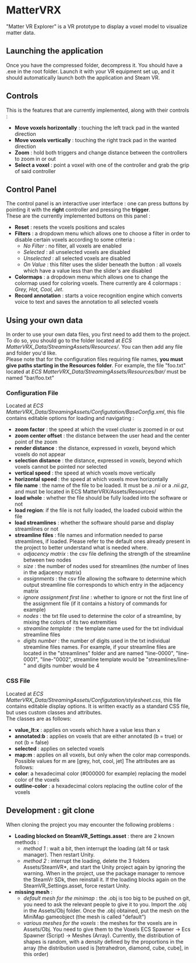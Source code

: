 # MatterVRX
"Matter VR Explorer" is a VR prototype to display a voxel model to visualize matter data.

## Launching the application
Once you have the compressed folder, decompress it. You should have a .exe in the root folder. Launch it with your VR equipment set up, and it should automatically launch both the application and Steam VR.

## Controls
This is the features that are currently implemented, along with their controls :  
- **Move voxels horizontally** : touching the left track pad in the wanted direction
- **Move voxels vertically** : touching the right track pad in the wanted direction
- **Zoom** : hold both triggers and change distance between the controllers to zoom in or out
- **Select a voxel** : point a voxel with one of the controller and grab the grip of said controller

## Control Panel
The control panel is an interactive user interface : one can press buttons by pointing it with the **right** controller and pressing the **trigger**.  
These are the currently implemented buttons on this panel :  
- **Reset** : resets the voxels positions and scales
- **Filters** : a dropdown menu which allows one to choose a filter in order to disable certain voxels according to some criteria :
  - *No Filter* : no filter, all voxels are enabled
  - *Selected* : all unselected voxels are disabled
  - *Unselected* : all selected voxels are disabled
  - *On Value* : this filter uses the slider beneath the button : all voxels which have a value less than the slider's are disabled
- **Colormaps** : a dropdown menu which allows one to change the colormap used for coloring voxels. There currently are 4 colormaps : *Grey, Hot, Cool, Jet*.
- **Record annotation** : starts a voice recognition engine which converts voice to text and saves the annotation to all selected voxels

## Using your own data
In order to use your own data files, you first need to add them to the project. To do so, you should go to the folder located at *ECS MatterVRX_Data/StreamingAssets/Resources/*. You can then add any file and folder you'd like.  
Please note that for the configuration files requiring file names, **you must give paths starting in the Resources folder**. For example, the file "foo.txt" located at *ECS MatterVRX_Data/StreamingAssets/Resources/bar/* must be named "bar/foo.txt"

### Configuration File
Located at *ECS MatterVRX_Data/StreamingAssets/Configutation/BaseConfig.xml*, this file contains editable options for loading and navigating :
- **zoom factor** : the speed at which the voxel cluster is zoomed in or out
- **zoom center offset** : the distance between the user head and the center point of the zoom 
- **render distance** : the distance, expressed in *voxels*, beyond which voxels do not appear
- **selection distance** : the distance, expressed in *voxels*, beyond which voxels cannot be pointed nor selected
- **vertical speed** : the speed at which voxels move vertically
- **horizontal speed** : the speed at which voxels move horizontally
- **file name** : the name of the file to be loaded. It must be a *.nii* or a *.nii.gz*, and must be located in ECS MatterVRX/Assets/Resources/
- **load whole** : whether the file should be fully loaded into the software or not
- **load region**: if the file is not fully loaded, the loaded cuboid within the file
- **load streamlines** : whether the software should parse and display streamlines or not
- **streamline files** : file names and information needed to parse streamlines, if loaded. Please refer to the default ones already present in the project to better understand what is needed where.
  - *adjacency matrix* : the csv file defining the strength of the streamline between two nodes
  - *size* : the number of nodes used for streamlines (the number of lines in the adjacency matrix)
  - *assignments* : the csv file allowing the software to determine which output streamline file corresponds to which entry in the adjacency matrix
  - *ignore assignment first line* : whether to ignore or not the first line of the assignment file (if it contains a history of commands for example)
  - *nodes* : the txt file used to determine the color of a streamline, by mixing the colors of its two extremities
  - *streamline template* : the template name used for the txt individual streamline files
  - *digits number* : the number of digits used in the txt individual streamline files names. For example, if your streamline files are located in the "streamlines" folder and are named "line-0000", "line-0001", "line-"0002", streamline template would be "streamlines/line-" and digits number would be 4

### CSS File
Located at *ECS MatterVRX_Data/StreamingAssets/Configutation/stylesheet.css*, this file contains editable display options. It is written exactly as a standard CSS file, but uses custom classes and attributes.  
The classes are as follows:
- **value_lt:x** : applies on voxels which have a value less than x
- **annotated:b** : applies on voxels that are either annotated (b = true) or not (b = false)
- **selected** : applies on selected voxels
- **map:m** : applies on all voxels, but only when the color map corresponds. Possible values for m are [grey, hot, cool, jet]
The attributes are as follows:
- **color**: a hexadecimal color (#000000 for example) replacing the model color of the voxels
- **outline-color** : a hexadecimal colors replacing the outline color of the voxels


## Development : git clone
When cloning the project you may encounter the following problems :
- **Loading blocked on SteamVR_Settings.asset** : there are 2 known methods :
  - *method 1* : wait a bit, then interrupt the loading (alt f4 or task manager). Then restart Unity.
  - *method 2* : interrupt the loading, delete the 3 folders Assets/SteamVR*, and start the Unity project again by ignoring the warning. When in the project, use the package manager to remove the SteamVr SDk, then reinstall it. If the loading blocks again on the SteamVR_Settings.asset, force restart Unity.
- **missing mesh** :
  - *default mesh for the minimap* : the .obj is too big to be pushed on git, you need to ask the relevant people to give it to you. Import the .obj in the Assets/Obj folder. Once the .obj obtained, put the mesh on the MiniMap gameobject (the mesh is called "default")
  - *various meshes for the voxels* : the meshes for the voxels are in Assets/Obj. You need to give them to the Voxels ECS Spawner -> Ecs Spawner (Script) -> Meshes (Array). Currently, the distribution of shapes is random, with a density defined by the proportions in the array (the distribution used is [tetrahedron, diamond, cube, cube], in this order) 
